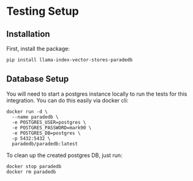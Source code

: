 # Testing Setup

## Installation

First, install the package:

```bash
pip install llama-index-vector-stores-paradedb
```

## Database Setup

You will need to start a postgres instance locally to run the tests for this integration. You can do this easily via docker cli:

```
docker run -d \
  --name paradedb \
  -e POSTGRES_USER=postgres \
  -e POSTGRES_PASSWORD=mark90 \
  -e POSTGRES_DB=postgres \
  -p 5432:5432 \
  paradedb/paradedb:latest
```

To clean up the created postgres DB, just run:

```
docker stop paradedb
docker rm paradedb
```
